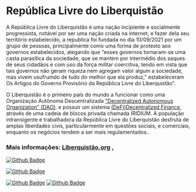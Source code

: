 # República Livre do Liberquistão

A República Livre do Liberquistão é uma nação incipiente e socialmente progressista, notável por ser uma nação criada na internet, e fazer dela seu território estabelecido, a republica foi fundada no dia 10/09/2021 por um grupo de pessoas, principalmente como uma forma de protesto aos governos estabelecidos, alegando que "esses governos tornaram-se uma casta parasítica da sociedade, que se mantem por intermédio dos saques de seus cidadãos e com uso da força militar coercitiva, tendo em vista que tais governos não geram riqueza nem agregam valor algum a sociedade, mas vivem usufruindo de tudo do melhor que ela produz," estabeleceram Os Artigos do Governo Provisório da República Livre do Liberquistão".

O Liberquistão é o primeiro país do mundo a funcionar como uma Organização Autônoma Descentralizada ["Decentralized Autonomous Organization" (DAO)](http://191.252.219.24/index.php?option=com_content&view=article&id=1281&catid=101&Itemid=135). e possuir um sistema [(DeFi)Decentralized Finance](http://191.252.219.24/index.php?option=com_content&view=article&id=1282&catid=101&Itemid=135), através de uma cadeia de blocos privada chamada IRIDIUM. A população intransigente e trabalhadora da República Livre do Liberquistão desfruta de amplas liberdades civis, particularmente em questões sociais, e comerciais, enquanto os negócios tendem a ser mais regulamentados..

### Mais informações: [Liberquistão.org](https://bit.ly/3ytnqFb) ,

[![Github Badge](https://img.shields.io/badge/-Github-000?style=flat-square&logo=Github&logoColor=white&link=https://github.com/Liberkistan)](https://github.com/Liberkistan)

[![Github Badge](https://img.shields.io/badge/Facebook-1877F2?style=for-the-badge&logo=facebook&logoColor=white)](https://www.facebook.com/liberquistao)

[![Github Badge](https://img.shields.io/badge/ProtonMail-8B89CC?style=for-the-badge&logo=protonmail&logoColor=white)](liberkistan@proton.me)
[![Github Badge](https://img.shields.io/badge/Gmail-D14836?style=for-the-badge&logo=gmail&logoColor=white)](liberquistao@gmail.com)
